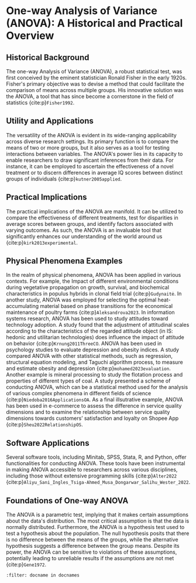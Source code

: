 # One-way Analysis of Variance (ANOVA): A Historical and Practical Overview

## Historical Background
The one-way Analysis of Variance (ANOVA), a robust statistical test, was first conceived by the eminent statistician Ronald Fisher in the early 1920s. Fisher's primary objective was to devise a method that could facilitate the comparison of means across multiple groups. His innovative solution was the ANOVA, a tool that has since become a cornerstone in the field of statistics {cite:p}`Fisher1992`.

## Utility and Applications
The versatility of the ANOVA is evident in its wide-ranging applicability across diverse research settings. Its primary function is to compare the means of two or more groups, but it also serves as a tool for testing interactions between variables. The ANOVA's power lies in its capacity to enable researchers to draw significant inferences from their data. For instance, it can be employed to ascertain the effectiveness of a novel treatment or to discern differences in average IQ scores between distinct groups of individuals {cite:p}`kutner2005applied`.

## Practical Implications
The practical implications of the ANOVA are manifold. It can be utilized to compare the effectiveness of different treatments, test for disparities in average scores between groups, and identify factors associated with varying outcomes. As such, the ANOVA is an invaluable tool that significantly enhances our understanding of the world around us {cite:p}`kirk2013experimental`. 

## Physical Phenomena Examples
In the realm of physical phenomena, ANOVA has been applied in various contexts. For example, the Impact of different environmental conditions during vegetative propagation on growth, survival, and biochemical characteristics in populus hybrids in clonal field trial {cite:p}`Gudynaitė`.  In another study, ANOVA was employed for selecting the optimal heat-accumulating material based on phase transitions for the economical maintenance of poultry farms {cite:p}`Aleksandrova2023`. In information systems research, ANOVA has been used to study attitudes toward technology adoption. A study found that the adjustment of attitudinal scales according to the characteristics of the regarded attitude object (in IS: hedonic and utilitarian technologies) does influence the impact of attitude on behavior {cite:p}`Krnung2011ThreeCO`. ANOVA has been used in psychology studies to evaluate depression and obesity indices. A study compared ANOVA with other statistical methods, such as regression, structural equation modeling, and Taguchi algorithm process, to measure and estimate obesity and depression {cite:p}`mohamed2023evaluation`. Another example is mineral processing to study the flotation process and properties of different types of coal. A study presented a scheme of conducting ANOVA, which can be a statistical method used for the analysis of various complex phenomena in different fields of science {cite:p}`Niedoba2016ApplicationsOA`. As a final illsutrative example, ANOVA has been used in e-commerce to assess the difference in service quality dimensions and to examine the relationship between service quality dimensions towards customers’ satisfaction and loyalty on Shopee App {cite:p}`Sheu2022RelationshipOS`. 

## Software Applications
Several software tools, including Minitab, SPSS, Stata, R, and Python, offer functionalities for conducting ANOVA. These tools have been instrumental in making ANOVA accessible to researchers across various disciplines, including those without extensive programming skills {cite:p}`Alter2022` {cite:p}`Aliyu_Sani_Ingles_Tsiga-Ahmed_Musa_Dongarwar_Salihu_Wester_2022`.

## Foundations of One-way ANOVA
The ANOVA is a parametric test, implying that it makes certain assumptions about the data's distribution. The most critical assumption is that the data is normally distributed. Furthermore, the ANOVA is a hypothesis test used to test a hypothesis about the population. The null hypothesis posits that there is no difference between the means of the groups, while the alternative hypothesis suggests a difference between the group means. Despite its power, the ANOVA can be sensitive to violations of these assumptions, potentially leading to unreliable results if the assumptions are not met {cite:p}`Gene1972`. 

```{bibliography}
:filter: docname in docnames
```

